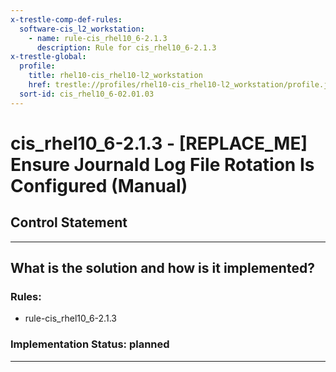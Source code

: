 ```yaml
---
x-trestle-comp-def-rules:
  software-cis_l2_workstation:
    - name: rule-cis_rhel10_6-2.1.3
      description: Rule for cis_rhel10_6-2.1.3
x-trestle-global:
  profile:
    title: rhel10-cis_rhel10-l2_workstation
    href: trestle://profiles/rhel10-cis_rhel10-l2_workstation/profile.json
  sort-id: cis_rhel10_6-02.01.03
---
```


# cis_rhel10_6-2.1.3 - \[REPLACE_ME\] Ensure Journald Log File Rotation Is Configured (Manual)

## Control Statement

______________________________________________________________________

## What is the solution and how is it implemented?

<!-- For implementation status enter one of: implemented, partial, planned, alternative, not-applicable -->

<!-- Note that the list of rules under ### Rules: is read-only and changes will not be captured after assembly to JSON -->

<!-- Add control implementation description here for control: cis_rhel10_6-2.1.3 -->

### Rules:

  - rule-cis_rhel10_6-2.1.3

### Implementation Status: planned

______________________________________________________________________

